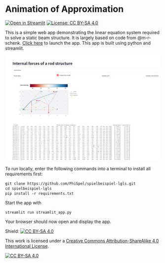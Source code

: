 # Animation of Approximation

[![Open in Streamlit](https://static.streamlit.io/badges/streamlit_badge_black_white.svg)](https://share.streamlit.io/PhiSpel/spielbeispiel-lgls/main)
[![License: CC BY-SA 4.0](https://img.shields.io/badge/License-CC%20BY--SA%204.0-lightgrey.svg)](https://creativecommons.org/licenses/by-sa/4.0/)

This is a simple web app demonstrating the linear equation system required to solve a static beam structure. It is largely based on code from @m-r-schenk. [Click here](https://share.streamlit.io/PhiSpel/spielbeispiel-lgls/main) to launch the app. This app is built using python and streamlit.

![](screenshot.PNG)

To run locally, enter the following commands into a terminal to install all requirements first:

```
git clone https://github.com/PhiSpel/spielbeispiel-lgls.git
cd spielbeispiel-lgls
pip install -r requirements.txt
```

Start the app with

```
streamlit run streamlit_app.py
```

Your browser should now open and display the app.

Shield: [![CC BY-SA 4.0][cc-by-sa-shield]][cc-by-sa]

This work is licensed under a
[Creative Commons Attribution-ShareAlike 4.0 International License][cc-by-sa].

[![CC BY-SA 4.0][cc-by-sa-image]][cc-by-sa]

[cc-by-sa]: http://creativecommons.org/licenses/by-sa/4.0/
[cc-by-sa-image]: https://licensebuttons.net/l/by-sa/4.0/88x31.png
[cc-by-sa-shield]: https://img.shields.io/badge/License-CC%20BY--SA%204.0-lightgrey.svg
